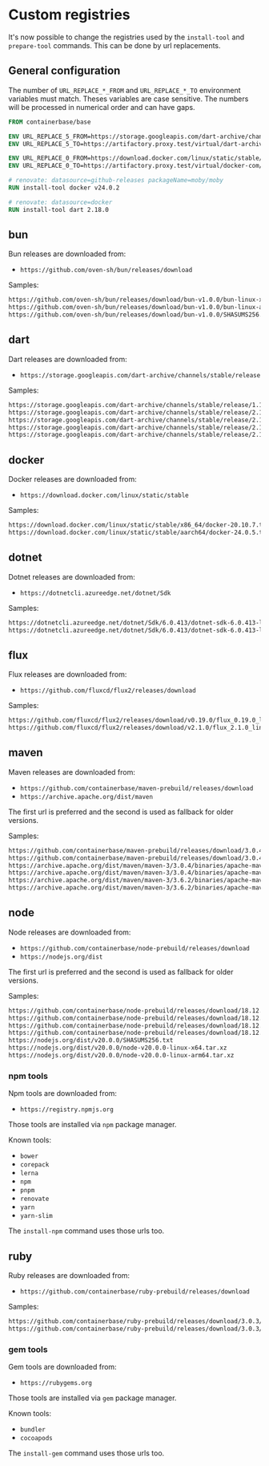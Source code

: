 # Custom registries

It's now possible to change the registries used by the `install-tool` and `prepare-tool` commands.
This can be done by url replacements.

## General configuration

The number of `URL_REPLACE_*_FROM` and `URL_REPLACE_*_TO` environment variables must match.
Theses variables are case sensitive.
The numbers will be processed in numerical order and can have gaps.

```Dockerfile
FROM containerbase/base

ENV URL_REPLACE_5_FROM=https://storage.googleapis.com/dart-archive/channels/stable/release/
ENV URL_REPLACE_5_TO=https://artifactory.proxy.test/virtual/dart-archive/

ENV URL_REPLACE_0_FROM=https://download.docker.com/linux/static/stable/
ENV URL_REPLACE_0_TO=https://artifactory.proxy.test/virtual/docker-com/

# renovate: datasource=github-releases packageName=moby/moby
RUN install-tool docker v24.0.2

# renovate: datasource=docker
RUN install-tool dart 2.18.0
```

## bun

Bun releases are downloaded from:

- `https://github.com/oven-sh/bun/releases/download`

Samples:

```txt
https://github.com/oven-sh/bun/releases/download/bun-v1.0.0/bun-linux-x64.zip
https://github.com/oven-sh/bun/releases/download/bun-v1.0.0/bun-linux-aarch64.zip
https://github.com/oven-sh/bun/releases/download/bun-v1.0.0/SHASUMS256.txt
```

## dart

Dart releases are downloaded from:

- `https://storage.googleapis.com/dart-archive/channels/stable/release`

Samples:

```txt
https://storage.googleapis.com/dart-archive/channels/stable/release/1.11.0/sdk/dartsdk-linux-x64-release.zip
https://storage.googleapis.com/dart-archive/channels/stable/release/2.18.0/sdk/dartsdk-linux-x64-release.zip
https://storage.googleapis.com/dart-archive/channels/stable/release/2.19.4/sdk/dartsdk-linux-x64-release.zip.sha256sum
https://storage.googleapis.com/dart-archive/channels/stable/release/2.19.4/sdk/dartsdk-linux-arm64-release.zip
https://storage.googleapis.com/dart-archive/channels/stable/release/2.19.4/sdk/dartsdk-linux-arm64-release.zip.sha256sum
```

## docker

Docker releases are downloaded from:

- `https://download.docker.com/linux/static/stable`

Samples:

```txt
https://download.docker.com/linux/static/stable/x86_64/docker-20.10.7.tgz
https://download.docker.com/linux/static/stable/aarch64/docker-24.0.5.tgz
```

## dotnet

Dotnet releases are downloaded from:

- `https://dotnetcli.azureedge.net/dotnet/Sdk`

Samples:

```txt
https://dotnetcli.azureedge.net/dotnet/Sdk/6.0.413/dotnet-sdk-6.0.413-linux-x64.tar.gz
https://dotnetcli.azureedge.net/dotnet/Sdk/6.0.413/dotnet-sdk-6.0.413-linux-arm64.tar.gz
```

## flux

Flux releases are downloaded from:

- `https://github.com/fluxcd/flux2/releases/download`

Samples:

```txt
https://github.com/fluxcd/flux2/releases/download/v0.19.0/flux_0.19.0_linux_amd64.tar.gz
https://github.com/fluxcd/flux2/releases/download/v2.1.0/flux_2.1.0_linux_arm64.tar.gz
```

## maven

Maven releases are downloaded from:

- `https://github.com/containerbase/maven-prebuild/releases/download`
- `https://archive.apache.org/dist/maven`

The first url is preferred and the second is used as fallback for older versions.

Samples:

```txt
https://github.com/containerbase/maven-prebuild/releases/download/3.0.4/maven-3.0.4.tar.xz.sha512
https://github.com/containerbase/maven-prebuild/releases/download/3.0.4/maven-3.0.4.tar.xz
https://archive.apache.org/dist/maven/maven-3/3.0.4/binaries/apache-maven-3.0.4-bin.tar.gz
https://archive.apache.org/dist/maven/maven-3/3.0.4/binaries/apache-maven-3.0.4-bin.tar.gz.sha1
https://archive.apache.org/dist/maven/maven-3/3.6.2/binaries/apache-maven-3.6.2-bin.tar
https://archive.apache.org/dist/maven/maven-3/3.6.2/binaries/apache-maven-3.6.2-bin.tar.gz.sha512
```

## node

Node releases are downloaded from:

- `https://github.com/containerbase/node-prebuild/releases/download`
- `https://nodejs.org/dist`

The first url is preferred and the second is used as fallback for older versions.

Samples:

```txt
https://github.com/containerbase/node-prebuild/releases/download/18.12.0/node-18.12.0-jammy-x86_x64.tar.xz.sha512
https://github.com/containerbase/node-prebuild/releases/download/18.12.0/node-18.12.0-jammy-aarch64.tar.xz
https://github.com/containerbase/node-prebuild/releases/download/18.12.0/node-18.12.0-focal-x86_x64.tar.xz.sha512
https://github.com/containerbase/node-prebuild/releases/download/18.12.0/node-18.12.0-focal-aarch64.tar.xz
https://nodejs.org/dist/v20.0.0/SHASUMS256.txt
https://nodejs.org/dist/v20.0.0/node-v20.0.0-linux-x64.tar.xz
https://nodejs.org/dist/v20.0.0/node-v20.0.0-linux-arm64.tar.xz
```

### npm tools

Npm tools are downloaded from:

- `https://registry.npmjs.org`

Those tools are installed via `npm` package manager.

Known tools:

- `bower`
- `corepack`
- `lerna`
- `npm`
- `pnpm`
- `renovate`
- `yarn`
- `yarn-slim`

The `install-npm` command uses those urls too.

## ruby

Ruby releases are downloaded from:

- `https://github.com/containerbase/ruby-prebuild/releases/download`

Samples:

```txt
https://github.com/containerbase/ruby-prebuild/releases/download/3.0.3/ruby-3.0.3-jammy-x86_x64.tar.xz.sha512
https://github.com/containerbase/ruby-prebuild/releases/download/3.0.3/ruby-3.0.3-jammy-x86_x64.tar.xz
```

### gem tools

Gem tools are downloaded from:

- `https://rubygems.org`

Those tools are installed via `gem` package manager.

Known tools:

- `bundler`
- `cocoapods`

The `install-gem` command uses those urls too.
